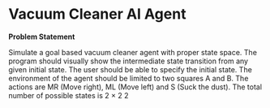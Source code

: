 # Vacuum Cleaner AI Agent

**Problem Statement**

Simulate a goal based vacuum cleaner agent with proper state space. The program should visually show the intermediate state transition from any given initial state. The user should be able to specify the initial state. The environment of the agent should be limited to two squares A and B. The actions are MR (Move right), ML (Move left) and S (Suck the dust). The total number of possible states is 2 × 2 2
